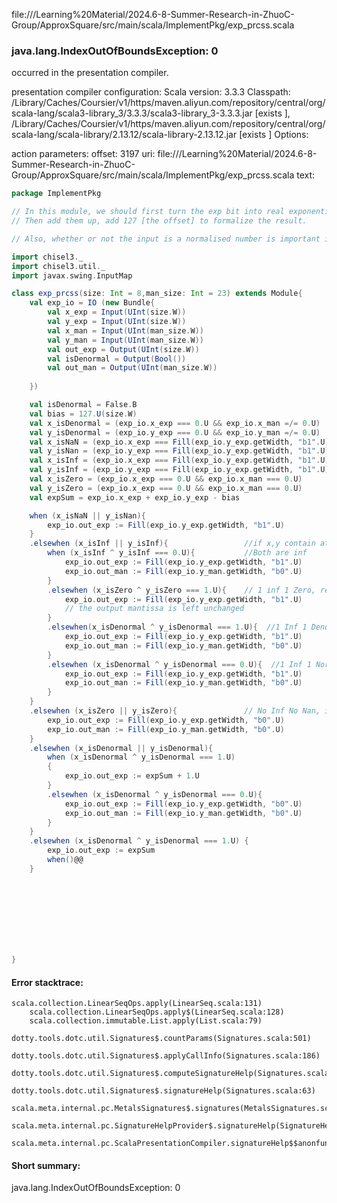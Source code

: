 file://<HOME>/Learning%20Material/2024.6-8-Summer-Research-in-ZhuoC-Group/ApproxSquare/src/main/scala/ImplementPkg/exp_prcss.scala
### java.lang.IndexOutOfBoundsException: 0

occurred in the presentation compiler.

presentation compiler configuration:
Scala version: 3.3.3
Classpath:
<HOME>/Library/Caches/Coursier/v1/https/maven.aliyun.com/repository/central/org/scala-lang/scala3-library_3/3.3.3/scala3-library_3-3.3.3.jar [exists ], <HOME>/Library/Caches/Coursier/v1/https/maven.aliyun.com/repository/central/org/scala-lang/scala-library/2.13.12/scala-library-2.13.12.jar [exists ]
Options:



action parameters:
offset: 3197
uri: file://<HOME>/Learning%20Material/2024.6-8-Summer-Research-in-ZhuoC-Group/ApproxSquare/src/main/scala/ImplementPkg/exp_prcss.scala
text:
```scala
package ImplementPkg

// In this module, we should first turn the exp bit into real exponential
// Then add them up, add 127 [the offset] to formalize the result.

// Also, whether or not the input is a normalised number is important in this module.

import chisel3._
import chisel3.util._
import javax.swing.InputMap

class exp_prcss(size: Int = 8,man_size: Int = 23) extends Module{
	val exp_io = IO (new Bundle{
		val x_exp = Input(UInt(size.W))
		val y_exp = Input(UInt(size.W))
		val x_man = Input(UInt(man_size.W))
		val y_man = Input(UInt(man_size.W))
		val out_exp = Output(UInt(size.W))
		val isDenormal = Output(Bool())
		val out_man = Output(UInt(man_size.W))
		
	})

	val isDenormal = False.B
	val bias = 127.U(size.W)
	val x_isDenormal = (exp_io.x_exp === 0.U && exp_io.x_man =/= 0.U)
	val y_isDenormal = (exp_io.y_exp === 0.U && exp_io.y_man =/= 0.U)
	val x_isNaN = (exp_io.x_exp === Fill(exp_io.y_exp.getWidth, "b1".U) && exp_io.x_man =/= 0.U)
	val y_isNan = (exp_io.y_exp === Fill(exp_io.y_exp.getWidth, "b1".U) && exp_io.y_man =/= 0.U)
	val x_isInf = (exp_io.x_exp === Fill(exp_io.y_exp.getWidth, "b1".U) && exp_io.x_man === 0.U)
	val y_isInf = (exp_io.y_exp === Fill(exp_io.y_exp.getWidth, "b1".U) && exp_io.y_man === 0.U)
	val x_isZero = (exp_io.x_exp === 0.U && exp_io.x_man === 0.U)
	val y_isZero = (exp_io.x_exp === 0.U && exp_io.x_man === 0.U)
	val expSum = exp_io.x_exp + exp_io.y_exp - bias

	when (x_isNaN || y_isNan){
		exp_io.out_exp := Fill(exp_io.y_exp.getWidth, "b1".U)
	}
	.elsewhen (x_isInf || y_isInf){					//if x,y contain at least one Infinite number
		when (x_isInf ^ y_isInf === 0.U){			//Both are inf
			exp_io.out_exp := Fill(exp_io.y_exp.getWidth, "b1".U)
			exp_io.out_man := Fill(exp_io.y_man.getWidth, "b0".U)
		}
		.elsewhen (x_isZero ^ y_isZero === 1.U){	// 1 inf 1 Zero, result is Nan
			exp_io.out_exp := Fill(exp_io.y_exp.getWidth, "b1".U)
			// the output mantissa is left unchanged
		}								
		.elsewhen(x_isDenormal ^ y_isDenormal === 1.U){  //1 Inf 1 Denormal, result is Inf
			exp_io.out_exp := Fill(exp_io.y_exp.getWidth, "b1".U)
			exp_io.out_man := Fill(exp_io.y_man.getWidth, "b0".U)
		}
		.elsewhen (x_isDenormal ^ y_isDenormal === 0.U){  //1 Inf 1 Normal, result is Inf
			exp_io.out_exp := Fill(exp_io.y_exp.getWidth, "b1".U)
			exp_io.out_man := Fill(exp_io.y_man.getWidth, "b0".U)
		} 
	}
	.elsewhen (x_isZero || y_isZero){				// No Inf No Nan, if contains at least one zero, the result is zero
		exp_io.out_exp := Fill(exp_io.y_exp.getWidth, "b0".U)
		exp_io.out_man := Fill(exp_io.y_man.getWidth, "b0".U)
	}	
	.elsewhen (x_isDenormal || y_isDenormal){							//No Inf, NaN or Zero, if contains at least one Denormal.
		when (x_isDenormal ^ y_isDenormal === 1.U)						//Only one denormal, the result is expsum + 1
		{
			exp_io.out_exp := expSum + 1.U
		}
		.elsewhen (x_isDenormal ^ y_isDenormal === 0.U){				//Two denormal, the result is 0
			exp_io.out_exp := Fill(exp_io.y_exp.getWidth, "b0".U)
			exp_io.out_man := Fill(exp_io.y_man.getWidth, "b0".U)
		}
	}
	.elsewhen (x_isDenormal ^ y_isDenormal === 1.U) {					// No denormal and the denormal number is even, so there are two normal number
		exp_io.out_exp := expSum
		when()@@
	}

									
	

	
	


	
}  

```



#### Error stacktrace:

```
scala.collection.LinearSeqOps.apply(LinearSeq.scala:131)
	scala.collection.LinearSeqOps.apply$(LinearSeq.scala:128)
	scala.collection.immutable.List.apply(List.scala:79)
	dotty.tools.dotc.util.Signatures$.countParams(Signatures.scala:501)
	dotty.tools.dotc.util.Signatures$.applyCallInfo(Signatures.scala:186)
	dotty.tools.dotc.util.Signatures$.computeSignatureHelp(Signatures.scala:94)
	dotty.tools.dotc.util.Signatures$.signatureHelp(Signatures.scala:63)
	scala.meta.internal.pc.MetalsSignatures$.signatures(MetalsSignatures.scala:17)
	scala.meta.internal.pc.SignatureHelpProvider$.signatureHelp(SignatureHelpProvider.scala:51)
	scala.meta.internal.pc.ScalaPresentationCompiler.signatureHelp$$anonfun$1(ScalaPresentationCompiler.scala:426)
```
#### Short summary: 

java.lang.IndexOutOfBoundsException: 0